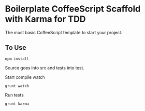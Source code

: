 Boilerplate CoffeeScript Scaffold with Karma for TDD
=========================== 

The most basic CoffeeScript template to start your project.

## To Use

    npm install

Source goes into src and tests into test.

Start compile watch

    grunt watch

Run tests

    grunt karma